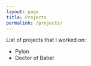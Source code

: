 ```yaml
---
layout: page
title: Projects
permalink: /projects/
---
```


List of projects that I worked on:

- Pylon
- Doctor of Babel
